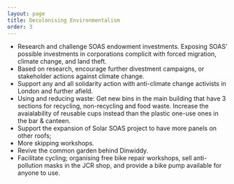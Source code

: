 ```yaml
---
layout: page
title: Decolonising Environmentalism
order: 3
---
```

* Research and challenge SOAS endowment investments. Exposing SOAS’ possible investments in corporations complicit with forced migration, climate change, and land theft.
* Based on research, encourage further divestment campaigns, or stakeholder actions against climate change.
* Support any and all solidarity action with anti-climate change activists in London and further afield.
* Using and reducing waste: Get new bins in the main building that have 3 sections for recycling, non-recycling and food waste. Increase the avaialability of reusable cups instead than the plastic one-use ones in the bar & canteen.
* Support the expansion of Solar SOAS project to have more panels on other roofs;
* More skipping workshops.
* Revive the common garden behind Dinwiddy.
* Facilitate cycling; organising free bike repair workshops, sell anti-pollution masks in the JCR shop, and provide a bike pump available for anyone to use.
